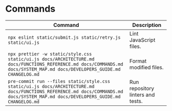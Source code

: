 # Commands

| Command                                                                                                                                                                           | Description                       |
| --------------------------------------------------------------------------------------------------------------------------------------------------------------------------------- | --------------------------------- |
| `npx eslint static/submit.js static/retry.js static/ui.js`                                                                                                                        | Lint JavaScript files.            |
| `npx prettier -w static/style.css static/ui.js docs/ARCHITECTURE.md docs/FUNCTIONS_REFERENCE.md docs/COMMANDS.md docs/SYSTEM_MAP.md docs/DEVELOPERS_GUIDE.md CHANGELOG.md`        | Format modified files.            |
| `pre-commit run --files static/style.css static/ui.js docs/ARCHITECTURE.md docs/FUNCTIONS_REFERENCE.md docs/COMMANDS.md docs/SYSTEM_MAP.md docs/DEVELOPERS_GUIDE.md CHANGELOG.md` | Run repository linters and tests. |
